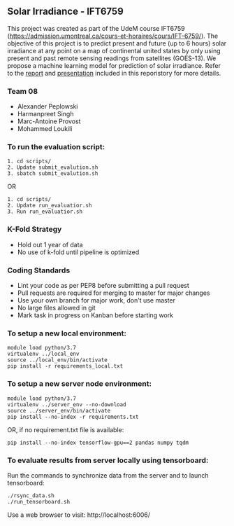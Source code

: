 ## Solar Irradiance - IFT6759

This project was created as part of the UdeM course IFT6759 (https://admission.umontreal.ca/cours-et-horaires/cours/IFT-6759/). The objective of this project is to predict present and future (up to 6 hours) solar irradiance at any point on a map of continental united states by only using present and past remote sensing readings from satellites (GOES-13). We propose a machine learning model for prediction of solar irradiance. Refer to the [report](report.pdf) and [presentation](presentation.pdf) included in this reporistory for more details.

### Team 08
* Alexander Peplowski
* Harmanpreet Singh
* Marc-Antoine Provost
* Mohammed Loukili


### To run the evaluation script:

```console
1. cd scripts/
2. Update submit_evalution.sh 
3. sbatch submit_evalution.sh
```
OR
```console
1. cd scripts/
2. Update run_evaluatior.sh 
3. Run run_evaluatior.sh
```

### K-Fold Strategy

* Hold out 1 year of data
* No use of k-fold until pipeline is optimized

### Coding Standards

* Lint your code as per PEP8 before submitting a pull request
* Pull requests are required for merging to master for major changes
* Use your own branch for major work, don't use master
* No large files allowed in git
* Mark task in progress on Kanban before starting work

### To setup a new local environment:

```console
module load python/3.7
virtualenv ../local_env
source ../local_env/bin/activate
pip install -r requirements_local.txt
```

### To setup a new server node environment:

```console
module load python/3.7
virtualenv ../server_env --no-download
source ../server_env/bin/activate
pip install --no-index -r requirements.txt
```
OR, if no requirement.txt file is available:
```console
pip install --no-index tensorflow-gpu==2 pandas numpy tqdm
```

### To evaluate results from server locally using tensorboard:

Run the commands to synchronize data from the server and to launch tensorboard:
```console
./rsync_data.sh
./run_tensorboard.sh
```
Use a web browser to visit: http://localhost:6006/


